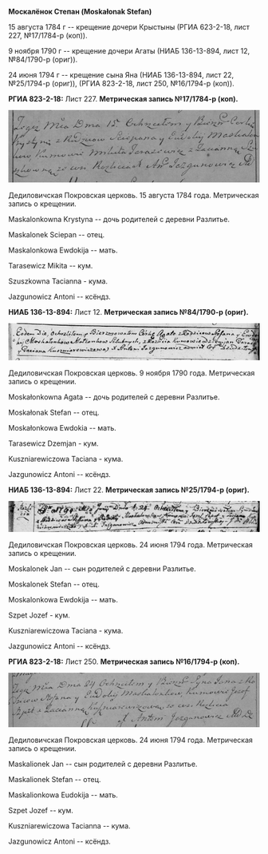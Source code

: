 **Москалёнок Степан (Moskałonak Stefan)**

15 августа 1784 г -- крещение дочери Крыстыны (РГИА 623-2-18, лист 227,
№17/1784-р (коп)).

9 ноября 1790 г -- крещение дочери Агаты (НИАБ 136-13-894, лист 12,
№84/1790-р (ориг)).

24 июня 1794 г -- крещение сына Яна (НИАБ 136-13-894, лист 22,
№25/1794-р (ориг)), (РГИА 823-2-18, лист 250, №16/1794-р (коп)).

**РГИА 823-2-18:** Лист 227. **Метрическая запись №17/1784-р (коп).**

![](./media/7b2753b4f1f8a351835dab880257be86ff4ec2dc.png)

Дедиловичская Покровская церковь. 15 августа 1784 года. Метрическая
запись о крещении.

Maskalonkowna Krystyna -- дочь родителей с деревни Разлитье.

Maskalonek Sciepan -- отец.

Maskalonkowa Ewdokija -- мать.

Tarasewicz Mikita -- кум.

Szuszkowna Tacianna - кума.

Jazgunowicz Antoni -- ксёндз.

**НИАБ 136-13-894:** Лист 12. **Метрическая запись №84/1790-р (ориг).**

![](./media/2bc30b3f8dac2d3887a9d6b2ae38210313f117ef.png)

Дедиловичская Покровская церковь. 9 ноября 1790 года. Метрическая запись
о крещении.

Moskałonkowna Agata -- дочь родителей с деревни Разлитье.

Moskałonak Stefan -- отец.

Moskałonkowa Ewdokia -- мать.

Tarasewicz Dzemjan - кум.

Kuszniarewiczowa Taciana - кума.

Jazgunowicz Antoni -- ксёндз.

**НИАБ 136-13-894:** Лист 22. **Метрическая запись №25/1794-р (ориг).**

![](./media/53d991a13849c295f8b0ee104d3535e27dead1e7.png)

Дедиловичская Покровская церковь. 24 июня 1794 года. Метрическая запись
о крещении.

Moskalonek Jan -- сын родителей с деревни Разлитье.

Moskalonek Stefan -- отец.

Moskalonkowa Ewdokija -- мать.

Szpet Jozef - кум.

Kuszniarewiczowa Taciana - кума.

Jazgunowicz Antoni -- ксёндз.

**РГИА 823-2-18:** Лист 250. **Метрическая запись №16/1794-р (коп).**

![](./media/dc326392a30320bbd7341dd1742323a7c0ef2a8b.png)

Дедиловичская Покровская церковь. 24 июня 1794 года. Метрическая запись
о крещении.

Maskalionek Jan -- сын родителей с деревни Разлитье.

Maskalionek Stefan -- отец.

Maskalionkowa Eudokija -- мать.

Szpet Jozef -- кум.

Kuszniarewiczowa Tacianna -- кума.

Jazgunowicz Antoni -- ксёндз.

